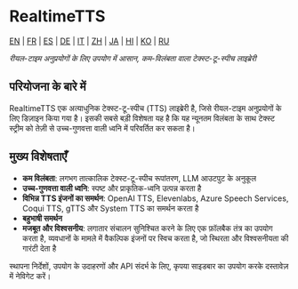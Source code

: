 # RealtimeTTS

[EN](../en/index.md) | [FR](../fr/index.md) | [ES](../es/index.md) | [DE](../de/index.md) | [IT](../it/index.md) | [ZH](../zh/index.md) | [JA](../ja/index.md) | [HI](../hi/index.md) | [KO](../ko/index.md) | [RU](../ru/index.md)

*रीयल-टाइम अनुप्रयोगों के लिए उपयोग में आसान, कम-विलंबता वाला टेक्स्ट-टू-स्पीच लाइब्रेरी*

## परियोजना के बारे में

RealtimeTTS एक अत्याधुनिक टेक्स्ट-टू-स्पीच (TTS) लाइब्रेरी है, जिसे रीयल-टाइम अनुप्रयोगों के लिए डिज़ाइन किया गया है। इसकी सबसे बड़ी विशेषता यह है कि यह न्यूनतम विलंबता के साथ टेक्स्ट स्ट्रीम को तेज़ी से उच्च-गुणवत्ता वाली ध्वनि में परिवर्तित कर सकता है।

## मुख्य विशेषताएँ

- **कम विलंबता**: लगभग तात्कालिक टेक्स्ट-टू-स्पीच रूपांतरण, LLM आउटपुट के अनुकूल
- **उच्च-गुणवत्ता वाली ध्वनि**: स्पष्ट और प्राकृतिक-ध्वनि उत्पन्न करता है
- **विभिन्न TTS इंजनों का समर्थन**: OpenAI TTS, Elevenlabs, Azure Speech Services, Coqui TTS, gTTS और System TTS का समर्थन करता है
- **बहुभाषी समर्थन**
- **मजबूत और विश्वसनीय**: लगातार संचालन सुनिश्चित करने के लिए एक फ़ॉलबैक तंत्र का उपयोग करता है, व्यवधानों के मामले में वैकल्पिक इंजनों पर स्विच करता है, जो स्थिरता और विश्वसनीयता की गारंटी देता है

स्थापना निर्देशों, उपयोग के उदाहरणों और API संदर्भ के लिए, कृपया साइडबार का उपयोग करके दस्तावेज़ में नेविगेट करें।